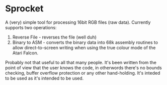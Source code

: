 Sprocket
===

A (very) simple tool for processing 16bit RGB files (raw data). Currently supports two operations:

1. Reverse File - reverses the file (well duh)
2. Binary to ASM - converts the binary data into 68k assembly routines to allow direct-to-screen writing when using the true colour mode of the Atari Falcon.

Probably not that useful to all that many people. It's been written from the point of view that the user knows the code, in otherwords there's no bounds checking, buffer overflow protection or any other hand-holding. It's inteded to be used as it's intended to be used.


